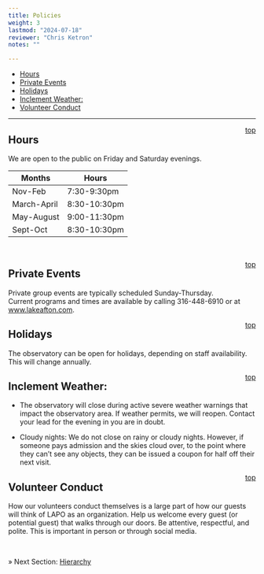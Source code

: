 ```yaml
---
title: Policies
weight: 3
lastmod: "2024-07-18"
reviewer: "Chris Ketron"
notes: ""

---
```


- [Hours](#hours)
- [Private Events](#private-events)
- [Holidays](#holidays)
- [Inclement Weather:](#inclement-weather)
- [Volunteer Conduct](#volunteer-conduct)
---

<span style='float:right;'>[top](#)</span>

## Hours

We are open to the public on Friday and Saturday evenings. 

| **Months**|**Hours**|
|---|---|
|Nov-Feb|7:30-9:30pm|
|March-April|8:30-10:30pm|
|May-August|9:00-11:30pm|
|Sept-Oct|8:30-10:30pm|
    
<br/>

<span style='float:right;'>[top](#)</span>

## Private Events

Private group events are typically scheduled Sunday-Thursday.  
Current programs and times are available by calling 316-448-6910 or at www.lakeafton.com.

<span style='float:right;'>[top](#)</span>

## Holidays

The observatory can be open for holidays, depending on staff availability. This will change annually.

<span style='float:right;'>[top](#)</span>

## Inclement Weather:

- The observatory will close during active severe weather warnings that impact the observatory area. If weather permits, we will reopen. Contact your lead for the evening in you are in doubt.

- Cloudy nights: We do not close on rainy or cloudy nights. However, if someone pays admission and the skies cloud over, to the point where they can’t see any objects, they can be issued a coupon for half off their next visit.

<span style='float:right;'>[top](#)</span>

## Volunteer Conduct

How our volunteers conduct themselves is a large part of how our guests will think of LAPO as an organization. Help us welcome every guest (or potential guest) that walks through our doors. Be attentive, respectful, and polite. This is important in person or through social media.

<br/>

&raquo; Next Section: [Hierarchy](/handbook/hierarchy/)